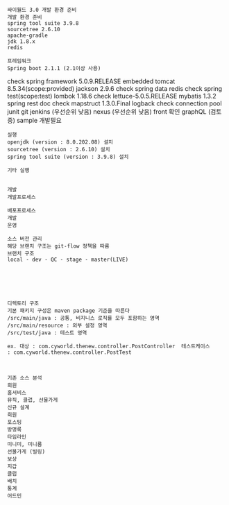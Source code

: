 	싸이월드 3.0 개발 환경 준비
	개발 환경 준비
	spring tool suite 3.9.8
	sourcetree 2.6.10
	apache-gradle
	jdk 1.8.x
	redis
	
	프레임워크
	Spring boot 2.1.1 (2.1이상 사용)
check 	spring framework 5.0.9.RELEASE
	embedded tomcat 8.5.34(scope:provided)
	jackson 2.9.6
check 	spring data redis
check 	spring test(scope:test)
	lombok 1.18.6
check 	lettuce-5.0.5.RELEASE
	mybatis 1.3.2
	spring rest doc
check 	mapstruct 1.3.0.Final
	logback
check 	connection pool
	junit
	git
	jenkins (우선순위 낮음)
	nexus (우선순위 낮음)
front 확인	graphQL (검토중) sample 개발필요
	
	실행
	openjdk (version : 8.0.202.08) 설치
	sourcetree (version : 2.6.10) 설치
	spring tool suite (version : 3.9.8) 설치
	
	기타 실행
	
	
	개발
	개발프로세스
	
	배포프로세스
	개발
	운영
	
	소스 버전 관리
	해당 브랜치 구조는 git-flow 정책을 따름
	브랜치 구조
	local - dev - QC - stage - master(LIVE)
	
	
	
	
	
	
	디렉토리 구조
	기본 패키지 구성은 maven package 기준을 따른다
	/src/main/java : 공통, 비지니스 로직를 모두 포함하는 영역
	/src/main/resource : 외부 설정 영역
	/src/test/java : 테스트 영역
	
	ex. 대상 : com.cyworld.thenew.controller.PostController  테스트케이스 : com.cyworld.thenew.controller.PostTest
	
	
	
	기존 소스 분석
	회원
	홈서비스
	뮤직, 클럽, 선물가게
	신규 설계
	회원
	포스팅
	방명록
	타임라인
	미니미, 미니룸
	선물가게 (빌링)
	보상
	지갑
	클럽
	배치
	통계
	어드민
